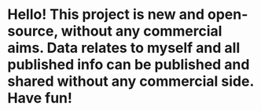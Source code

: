 # Hello! This project is new and open-source, without any commercial aims. Data relates to myself and all published info can be published and shared without any commercial side. Have fun!
